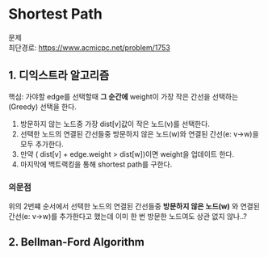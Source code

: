 # Shortest Path
문제  
최단경로: https://www.acmicpc.net/problem/1753

## 1. 디익스트라 알고리즘
핵심: 가야할 edge를 선택할때 __그 순간에__ weight이 가장 작은 간선을 선택하는(Greedy) 선택을 한다. 
1. 방문하지 않는 노드중 가장 dist[v]값이 작은 노드(v)를 선택한다. 
2. 선택한 노드의 연결된 간선들중 방문하지 않은 노드(w)와 연결된 간선(e: v->w)을 모두 추가한다.
3. 만약 ( dist[v] + edge.weight > dist[w])이면 weight을 업데이트 한다.
4. 마지막에 백트랙킹을 통해 shortest path를 구한다.



### 의문점 
위의 2번쨰 순서에서 선택한 노드의 연결된 간선들중 __방문하지 않은 노드(w)__ 와 연결된 간선(e: v->w)를 추가한다고 했는데
이미 한 번 방문한 노드여도 상관 없지 않나..?
## 2. Bellman-Ford Algorithm
